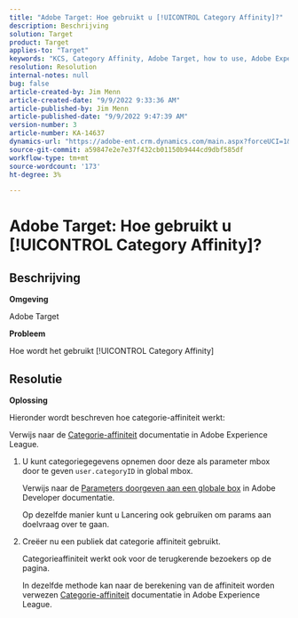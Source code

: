 ```yaml
---
title: "Adobe Target: Hoe gebruikt u [!UICONTROL Category Affinity]?"
description: Beschrijving
solution: Target
product: Target
applies-to: "Target"
keywords: "KCS, Category Affinity, Adobe Target, how to use, Adobe Experience League, global mbox"
resolution: Resolution
internal-notes: null
bug: false
article-created-by: Jim Menn
article-created-date: "9/9/2022 9:33:36 AM"
article-published-by: Jim Menn
article-published-date: "9/9/2022 9:47:39 AM"
version-number: 3
article-number: KA-14637
dynamics-url: "https://adobe-ent.crm.dynamics.com/main.aspx?forceUCI=1&pagetype=entityrecord&etn=knowledgearticle&id=dacf6b79-2230-ed11-9db1-0022480866ad"
source-git-commit: a59847e2e7e37f432cb01150b9444cd9dbf585df
workflow-type: tm+mt
source-wordcount: '173'
ht-degree: 3%

---
```


# Adobe Target: Hoe gebruikt u [!UICONTROL Category Affinity]?

## Beschrijving


<b>Omgeving</b>

Adobe Target

<b>Probleem</b>

Hoe wordt het gebruikt [!UICONTROL Category Affinity]

## Resolutie

<b>Oplossing</b>

Hieronder wordt beschreven hoe categorie-affiniteit werkt:

Verwijs naar de [Categorie-affiniteit](https://experienceleague.adobe.com/docs/target/using/audiences/visitor-profiles/category-affinity.html?lang=en) documentatie in Adobe Experience League.

1. U kunt categoriegegevens opnemen door deze als parameter mbox door te geven `user.categoryID` in global mbox.

   Verwijs naar de [Parameters doorgeven aan een globale box](https://docs.adobe.com/help/en/target/using/implement-target/client-side/mbox-implement/global-mbox/pass-parameters-to-global-mbox.html "Klik om de koppeling te volgen: https://docs.adobe.com/help/en/target/using/implement-target/client-side/mbox-implement/global-mbox/pass-parameters-to-global-mbox.html") in Adobe Developer documentatie.

   Op dezelfde manier kunt u Lancering ook gebruiken om params aan doelvraag over te gaan.

1. Creëer nu een publiek dat categorie affiniteit gebruikt.

   Categorieaffiniteit werkt ook voor de terugkerende bezoekers op de pagina.

   In dezelfde methode kan naar de berekening van de affiniteit worden verwezen [Categorie-affiniteit](https://experienceleague.adobe.com/docs/target/using/audiences/visitor-profiles/category-affinity.html?lang=en) documentatie in Adobe Experience League.
